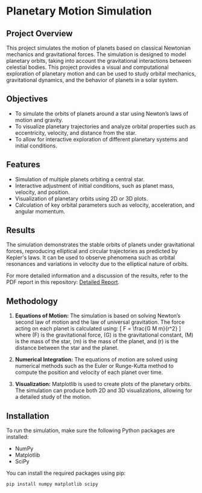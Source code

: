 # Planetary Motion Simulation

## Project Overview
This project simulates the motion of planets based on classical Newtonian mechanics and gravitational forces. The simulation is designed to model planetary orbits, taking into account the gravitational interactions between celestial bodies. This project provides a visual and computational exploration of planetary motion and can be used to study orbital mechanics, gravitational dynamics, and the behavior of planets in a solar system.

## Objectives
- To simulate the orbits of planets around a star using Newton’s laws of motion and gravity.
- To visualize planetary trajectories and analyze orbital properties such as eccentricity, velocity, and distance from the star.
- To allow for interactive exploration of different planetary systems and initial conditions.

## Features
- Simulation of multiple planets orbiting a central star.
- Interactive adjustment of initial conditions, such as planet mass, velocity, and position.
- Visualization of planetary orbits using 2D or 3D plots.
- Calculation of key orbital parameters such as velocity, acceleration, and angular momentum.

## Results
The simulation demonstrates the stable orbits of planets under gravitational forces, reproducing elliptical and circular trajectories as predicted by Kepler's laws. It can be used to observe phenomena such as orbital resonances and variations in velocity due to the elliptical nature of orbits.

For more detailed information and a discussion of the results, refer to the PDF report in this repository: [Detailed Report](./detailed_report.pdf).

## Methodology
1. **Equations of Motion:** The simulation is based on solving Newton’s second law of motion and the law of universal gravitation. The force acting on each planet is calculated using:
   \[
   F = \frac{G M m}{r^2}
   \]
   where \(F\) is the gravitational force, \(G\) is the gravitational constant, \(M\) is the mass of the star, \(m\) is the mass of the planet, and \(r\) is the distance between the star and the planet.

2. **Numerical Integration:** The equations of motion are solved using numerical methods such as the Euler or Runge-Kutta method to compute the position and velocity of each planet over time.

3. **Visualization:** Matplotlib is used to create plots of the planetary orbits. The simulation can produce both 2D and 3D visualizations, allowing for a detailed study of the motion.

## Installation
To run the simulation, make sure the following Python packages are installed:
- NumPy
- Matplotlib
- SciPy

You can install the required packages using pip:
```bash
pip install numpy matplotlib scipy
